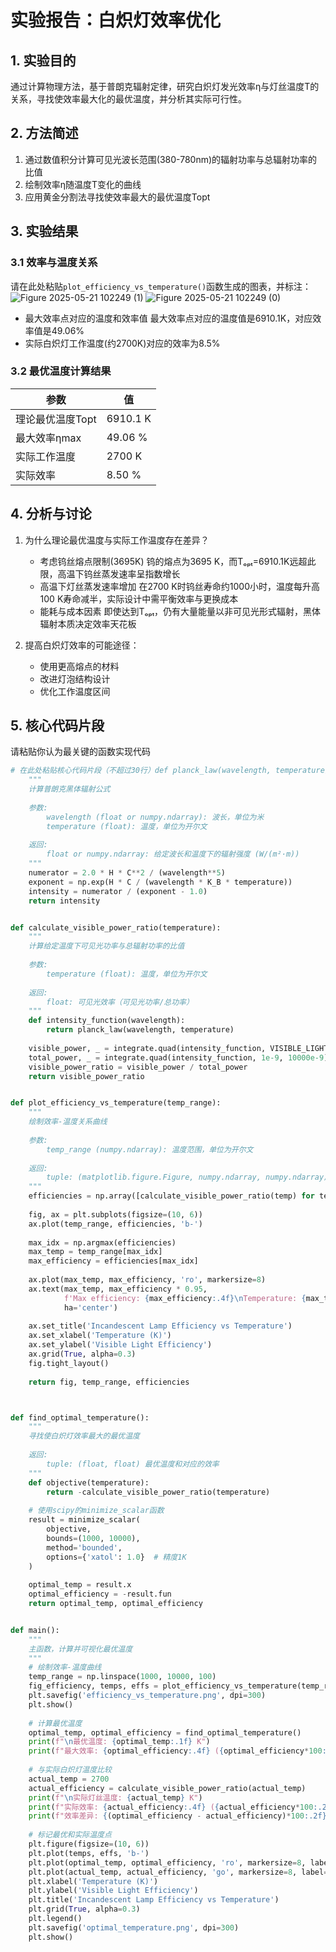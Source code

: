# 实验报告：白炽灯效率优化

## 1. 实验目的
通过计算物理方法，基于普朗克辐射定律，研究白炽灯发光效率η与灯丝温度T的关系，寻找使效率最大化的最优温度，并分析其实际可行性。

## 2. 方法简述
1. 通过数值积分计算可见光波长范围(380-780nm)的辐射功率与总辐射功率的比值
2. 绘制效率η随温度T变化的曲线
3. 应用黄金分割法寻找使效率最大的最优温度Topt

## 3. 实验结果
### 3.1 效率与温度关系
请在此处粘贴`plot_efficiency_vs_temperature()`函数生成的图表，并标注：![Figure 2025-05-21 102249 (1)](https://github.com/user-attachments/assets/b4527351-3d61-47ad-92ad-300371bdee27)
![Figure 2025-05-21 102249 (0)](https://github.com/user-attachments/assets/fc4e4e9f-bffe-401f-a539-1a1315a0b6b2)


- 最大效率点对应的温度和效率值
  最大效率点对应的温度值是6910.1K，对应效率值是49.06%
- 实际白炽灯工作温度(约2700K)对应的效率为8.5%

### 3.2 最优温度计算结果
| 参数 | 值 |
|------|----|
| 理论最优温度Topt | 6910.1 K |
| 最大效率ηmax | 49.06 % |
| 实际工作温度 | 2700 K |
| 实际效率 | 8.50 % |

## 4. 分析与讨论
1. 为什么理论最优温度与实际工作温度存在差异？
   - 考虑钨丝熔点限制(3695K)
     钨的熔点为3695 K，而Tₒₚₜ=6910.1K远超此限，高温下钨丝蒸发速率呈指数增长
   - 高温下灯丝蒸发速率增加
     在2700 K时钨丝寿命约1000小时，温度每升高100 K寿命减半，实际设计中需平衡效率与更换成本
   - 能耗与成本因素
     即使达到Tₒₚₜ，仍有大量能量以非可见光形式辐射，黑体辐射本质决定效率天花板

2. 提高白炽灯效率的可能途径：
   - 使用更高熔点的材料
   - 改进灯泡结构设计
   - 优化工作温度区间

## 5. 核心代码片段
请粘贴你认为最关键的函数实现代码

```python
# 在此处粘贴核心代码片段（不超过30行）def planck_law(wavelength, temperature):
    """
    计算普朗克黑体辐射公式
    
    参数:
        wavelength (float or numpy.ndarray): 波长，单位为米
        temperature (float): 温度，单位为开尔文
    
    返回:
        float or numpy.ndarray: 给定波长和温度下的辐射强度 (W/(m²·m))
    """
    numerator = 2.0 * H * C**2 / (wavelength**5)
    exponent = np.exp(H * C / (wavelength * K_B * temperature))
    intensity = numerator / (exponent - 1.0)
    return intensity


def calculate_visible_power_ratio(temperature):
    """
    计算给定温度下可见光功率与总辐射功率的比值
    
    参数:
        temperature (float): 温度，单位为开尔文
    
    返回:
        float: 可见光效率（可见光功率/总功率）
    """
    def intensity_function(wavelength):
        return planck_law(wavelength, temperature)
    
    visible_power, _ = integrate.quad(intensity_function, VISIBLE_LIGHT_MIN, VISIBLE_LIGHT_MAX)
    total_power, _ = integrate.quad(intensity_function, 1e-9, 10000e-9)
    visible_power_ratio = visible_power / total_power
    return visible_power_ratio


def plot_efficiency_vs_temperature(temp_range):
    """
    绘制效率-温度关系曲线
    
    参数:
        temp_range (numpy.ndarray): 温度范围，单位为开尔文
    
    返回:
        tuple: (matplotlib.figure.Figure, numpy.ndarray, numpy.ndarray) 图形对象、温度数组、效率数组
    """
    efficiencies = np.array([calculate_visible_power_ratio(temp) for temp in temp_range])
    
    fig, ax = plt.subplots(figsize=(10, 6))
    ax.plot(temp_range, efficiencies, 'b-')
    
    max_idx = np.argmax(efficiencies)
    max_temp = temp_range[max_idx]
    max_efficiency = efficiencies[max_idx]
    
    ax.plot(max_temp, max_efficiency, 'ro', markersize=8)
    ax.text(max_temp, max_efficiency * 0.95, 
            f'Max efficiency: {max_efficiency:.4f}\nTemperature: {max_temp:.1f} K', 
            ha='center')
    
    ax.set_title('Incandescent Lamp Efficiency vs Temperature')
    ax.set_xlabel('Temperature (K)')
    ax.set_ylabel('Visible Light Efficiency')
    ax.grid(True, alpha=0.3)
    fig.tight_layout()
    
    return fig, temp_range, efficiencies



def find_optimal_temperature():
    """
    寻找使白炽灯效率最大的最优温度
    
    返回:
        tuple: (float, float) 最优温度和对应的效率
    """
    def objective(temperature):
        return -calculate_visible_power_ratio(temperature)
    
    # 使用scipy的minimize_scalar函数
    result = minimize_scalar(
        objective,
        bounds=(1000, 10000),
        method='bounded',
        options={'xatol': 1.0}  # 精度1K
    )
    
    optimal_temp = result.x
    optimal_efficiency = -result.fun
    return optimal_temp, optimal_efficiency


def main():
    """
    主函数，计算并可视化最优温度
    """
    # 绘制效率-温度曲线
    temp_range = np.linspace(1000, 10000, 100)
    fig_efficiency, temps, effs = plot_efficiency_vs_temperature(temp_range)
    plt.savefig('efficiency_vs_temperature.png', dpi=300)
    plt.show()
    
    # 计算最优温度
    optimal_temp, optimal_efficiency = find_optimal_temperature()
    print(f"\n最优温度: {optimal_temp:.1f} K")
    print(f"最大效率: {optimal_efficiency:.4f} ({optimal_efficiency*100:.2f}%)")
    
    # 与实际白炽灯温度比较
    actual_temp = 2700
    actual_efficiency = calculate_visible_power_ratio(actual_temp)
    print(f"\n实际灯丝温度: {actual_temp} K")
    print(f"实际效率: {actual_efficiency:.4f} ({actual_efficiency*100:.2f}%)")
    print(f"效率差异: {(optimal_efficiency - actual_efficiency)*100:.2f}%")
    
    # 标记最优和实际温度点
    plt.figure(figsize=(10, 6))
    plt.plot(temps, effs, 'b-')
    plt.plot(optimal_temp, optimal_efficiency, 'ro', markersize=8, label=f'Optimal: {optimal_temp:.1f} K')
    plt.plot(actual_temp, actual_efficiency, 'go', markersize=8, label=f'Actual: {actual_temp} K')
    plt.xlabel('Temperature (K)')
    plt.ylabel('Visible Light Efficiency')
    plt.title('Incandescent Lamp Efficiency vs Temperature')
    plt.grid(True, alpha=0.3)
    plt.legend()
    plt.savefig('optimal_temperature.png', dpi=300)
    plt.show()

```

